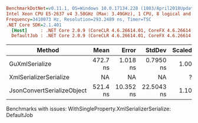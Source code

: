 ``` ini

BenchmarkDotNet=v0.11.1, OS=Windows 10.0.17134.228 (1803/April2018Update/Redstone4)
Intel Xeon CPU E5-2637 v4 3.50GHz (Max: 3.49GHz), 1 CPU, 8 logical and 4 physical cores
Frequency=3410073 Hz, Resolution=293.2489 ns, Timer=TSC
.NET Core SDK=2.1.401
  [Host]     : .NET Core 2.0.9 (CoreCLR 4.6.26614.01, CoreFX 4.6.26614.01), 64bit RyuJIT
  DefaultJob : .NET Core 2.0.9 (CoreCLR 4.6.26614.01, CoreFX 4.6.26614.01), 64bit RyuJIT


```
|                     Method |     Mean |     Error |     StdDev | Scaled | ScaledSD |  Gen 0 | Allocated |
|--------------------------- |---------:|----------:|-----------:|-------:|---------:|-------:|----------:|
|             GuXmlSerialize | 472.7 ns |  1.018 ns |  0.7950 ns |   1.00 |     0.00 | 0.0439 |     280 B |
|     XmlSerializerSerialize |       NA |        NA |         NA |      ? |        ? |    N/A |       N/A |
| JsonConvertSerializeObject | 521.4 ns | 10.352 ns | 22.5043 ns |   1.10 |     0.05 | 0.2012 |    1272 B |

Benchmarks with issues:
  WithSingleProperty.XmlSerializerSerialize: DefaultJob
